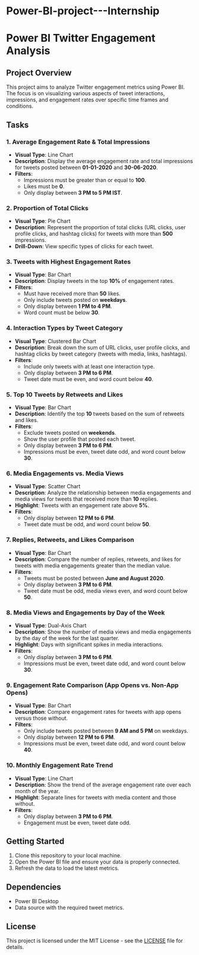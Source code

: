 # Power-BI-project---Internship
# Power BI Twitter Engagement Analysis

## Project Overview
This project aims to analyze Twitter engagement metrics using Power BI. The focus is on visualizing various aspects of tweet interactions, impressions, and engagement rates over specific time frames and conditions.

## Tasks

### 1. Average Engagement Rate & Total Impressions
- **Visual Type**: Line Chart
- **Description**: Display the average engagement rate and total impressions for tweets posted between **01-01-2020** and **30-06-2020**.
- **Filters**:
  - Impressions must be greater than or equal to **100**.
  - Likes must be **0**.
  - Only display between **3 PM to 5 PM IST**.

### 2. Proportion of Total Clicks
- **Visual Type**: Pie Chart
- **Description**: Represent the proportion of total clicks (URL clicks, user profile clicks, and hashtag clicks) for tweets with more than **500** impressions.
- **Drill-Down**: View specific types of clicks for each tweet.

### 3. Tweets with Highest Engagement Rates
- **Visual Type**: Bar Chart
- **Description**: Display tweets in the top **10%** of engagement rates.
- **Filters**:
  - Must have received more than **50** likes.
  - Only include tweets posted on **weekdays**.
  - Only display between **1 PM to 4 PM**.
  - Word count must be below **30**.

### 4. Interaction Types by Tweet Category
- **Visual Type**: Clustered Bar Chart
- **Description**: Break down the sum of URL clicks, user profile clicks, and hashtag clicks by tweet category (tweets with media, links, hashtags).
- **Filters**:
  - Include only tweets with at least one interaction type.
  - Only display between **3 PM to 6 PM**.
  - Tweet date must be even, and word count below **40**.

### 5. Top 10 Tweets by Retweets and Likes
- **Visual Type**: Bar Chart
- **Description**: Identify the top **10** tweets based on the sum of retweets and likes.
- **Filters**:
  - Exclude tweets posted on **weekends**.
  - Show the user profile that posted each tweet.
  - Only display between **3 PM to 6 PM**.
  - Impressions must be even, tweet date odd, and word count below **30**.

### 6. Media Engagements vs. Media Views
- **Visual Type**: Scatter Chart
- **Description**: Analyze the relationship between media engagements and media views for tweets that received more than **10** replies.
- **Highlight**: Tweets with an engagement rate above **5%**.
- **Filters**:
  - Only display between **12 PM to 6 PM**.
  - Tweet date must be odd, and word count below **50**.

### 7. Replies, Retweets, and Likes Comparison
- **Visual Type**: Bar Chart
- **Description**: Compare the number of replies, retweets, and likes for tweets with media engagements greater than the median value.
- **Filters**:
  - Tweets must be posted between **June and August 2020**.
  - Only display between **3 PM to 6 PM**.
  - Tweet date must be odd, media views even, and word count below **50**.

### 8. Media Views and Engagements by Day of the Week
- **Visual Type**: Dual-Axis Chart
- **Description**: Show the number of media views and media engagements by the day of the week for the last quarter.
- **Highlight**: Days with significant spikes in media interactions.
- **Filters**:
  - Only display between **3 PM to 6 PM**.
  - Impressions must be even, tweet date odd, and word count below **30**.

### 9. Engagement Rate Comparison (App Opens vs. Non-App Opens)
- **Visual Type**: Bar Chart
- **Description**: Compare engagement rates for tweets with app opens versus those without.
- **Filters**:
  - Only include tweets posted between **9 AM and 5 PM** on weekdays.
  - Only display between **12 PM to 6 PM**.
  - Impressions must be even, tweet date odd, and word count below **40**.

### 10. Monthly Engagement Rate Trend
- **Visual Type**: Line Chart
- **Description**: Show the trend of the average engagement rate over each month of the year.
- **Highlight**: Separate lines for tweets with media content and those without.
- **Filters**:
  - Only display between **3 PM to 6 PM**.
  - Engagement must be even, tweet date odd.

## Getting Started
1. Clone this repository to your local machine.
2. Open the Power BI file and ensure your data is properly connected.
3. Refresh the data to load the latest metrics.

## Dependencies
- Power BI Desktop
- Data source with the required tweet metrics.

## License
This project is licensed under the MIT License - see the [LICENSE](LICENSE) file for details.
